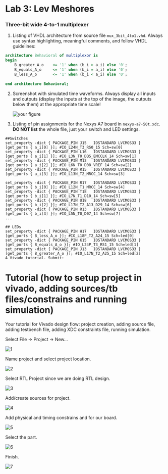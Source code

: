 # Lab 3: Lev Meshores

### Three-bit wide 4-to-1 multiplexer

1. Listing of VHDL architecture from source file `mux_3bit_4to1.vhd`. Always use syntax highlighting, meaningful comments, and follow VHDL guidelines:

```vhdl
architecture Behavioral of multiplexor is
begin
    B_greater_A_o 	 <= '1' when (b_i > a_i) else '0';
    B_equals_A_o 	 <= '1' when (b_i = a_i) else '0';
    B_less_A_o		 <= '1' when (b_i < a_i) else '0';
    
end architecture Behavioral;
```

2. Screenshot with simulated time waveforms. Always display all inputs and outputs (display the inputs at the top of the image, the outputs below them) at the appropriate time scale!

   ![your figure]()

3. Listing of pin assignments for the Nexys A7 board in `nexys-a7-50t.xdc`. **DO NOT list** the whole file, just your switch and LED settings.

```shell
##Switches
set_property -dict { PACKAGE_PIN J15   IOSTANDARD LVCMOS33 } [get_ports { a_i[0] }]; #IO_L24N_T3_RS0_15 Sch=sw[0]
set_property -dict { PACKAGE_PIN L16   IOSTANDARD LVCMOS33 } [get_ports { a_i[1] }]; #IO_L3N_T0_DQS_EMCCLK_14 Sch=sw[1]
set_property -dict { PACKAGE_PIN M13   IOSTANDARD LVCMOS33 } [get_ports { a_i[2] }]; #IO_L6N_T0_D08_VREF_14 Sch=sw[2]
set_property -dict { PACKAGE_PIN R15   IOSTANDARD LVCMOS33 } [get_ports { a_i[3] }]; #IO_L13N_T2_MRCC_14 Sch=sw[3]

set_property -dict { PACKAGE_PIN R17   IOSTANDARD LVCMOS33 } [get_ports { b_i[0] }]; #IO_L12N_T1_MRCC_14 Sch=sw[4]
set_property -dict { PACKAGE_PIN T18   IOSTANDARD LVCMOS33 } [get_ports { b_i[1] }]; #IO_L7N_T1_D10_14 Sch=sw[5]
set_property -dict { PACKAGE_PIN U18   IOSTANDARD LVCMOS33 } [get_ports { b_i[2] }]; #IO_L17N_T2_A13_D29_14 Sch=sw[6]
set_property -dict { PACKAGE_PIN R13   IOSTANDARD LVCMOS33 } [get_ports { b_i[3] }]; #IO_L5N_T0_D07_14 Sch=sw[7]
...

## LEDs
set_property -dict { PACKAGE_PIN H17   IOSTANDARD LVCMOS33 } [get_ports { B_less_A_o }]; #IO_L18P_T2_A24_15 Sch=led[0]
set_property -dict { PACKAGE_PIN K15   IOSTANDARD LVCMOS33 } [get_ports { B_equals_A_o }]; #IO_L24P_T3_RS1_15 Sch=led[1]
set_property -dict { PACKAGE_PIN J13   IOSTANDARD LVCMOS33 } [get_ports { B_greater_A_o }]; #IO_L17N_T2_A25_15 Sch=led[2]
A Vivado tutorial. Submit:
```
# Tutorial (how to setup project in vivado, adding sources/tb files/constrains and running simulation)

Your tutorial for Vivado design flow: project creation, adding source file, adding testbench file, adding XDC constraints file, running simulation.

Select File -> Project -> New...

![1](images/s1.PNG)

Name project and select project location.

![2](images/s2.PNG)

Select RTL Project since we are doing RTL design.

![3](images/s3.PNG)

Add/create sources for project. 

![4](images/s4.PNG)

Add physical and timing constrains and for our board. 

![5](images/s5.PNG)

Select the part.

![6](images/s6.PNG)

Finish.

![7](images/s7.PNG)


